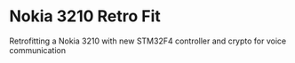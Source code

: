 # Nokia 3210 Retro Fit
Retrofitting a Nokia 3210 with new STM32F4 controller and crypto for voice communication
